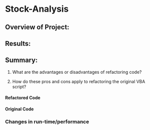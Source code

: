 # Stock-Analysis

## Overview of Project:


## Results:


## Summary:

1. What are the advantages or disadvantages of refactoring code?

2. How do these pros and cons apply to refactoring the original VBA script?

#### Refactored Code



#### Original Code


### Changes in run-time/performance


